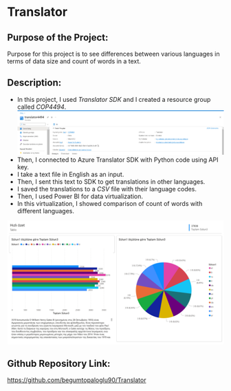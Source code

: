 # Translator

## Purpose of the Project:

Purpose for this project is to see differences between various languages in terms of data size and count of words in a text.

## Description:

- In this project, I used *Translator SDK* and I created a resource group called *COP4494*.
![Resource Group](resource.png)    
- Then, I connected to Azure Translator SDK with Python code using API key.
- I take a text file in English as an input.
- Then, I sent this text to SDK to get translations in other languages.
- I saved the translations to a *CSV* file with their language codes.
- Then, I used Power BI for data virtualization.
- In this virtualization, I showed comparison of count of words with different languages.

![Azure Project 2 Power BI Report](report.jpg)

## Github Repository Link:

https://github.com/begumtopaloglu90/Translator

